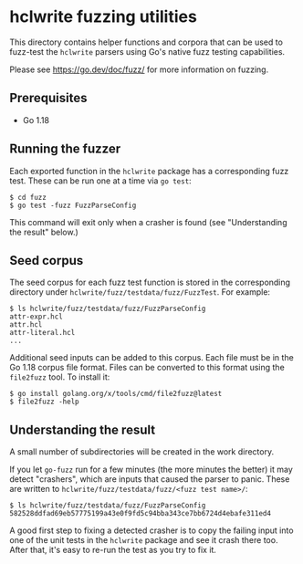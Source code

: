# hclwrite fuzzing utilities

This directory contains helper functions and corpora that can be used to
fuzz-test the `hclwrite` parsers using Go's native fuzz testing capabilities.

Please see https://go.dev/doc/fuzz/ for more information on fuzzing.

## Prerequisites
* Go 1.18

## Running the fuzzer

Each exported function in the `hclwrite` package has a corresponding fuzz test.
These can be run one at a time via `go test`:

```
$ cd fuzz
$ go test -fuzz FuzzParseConfig
```

This command will exit only when a crasher is found (see "Understanding the 
result" below.)

## Seed corpus

The seed corpus for each fuzz test function is stored in the corresponding
directory under `hclwrite/fuzz/testdata/fuzz/FuzzTest`. For example:

```
$ ls hclwrite/fuzz/testdata/fuzz/FuzzParseConfig
attr-expr.hcl
attr.hcl
attr-literal.hcl
...
```

Additional seed inputs can be added to this corpus. Each file must be in the Go 1.18 corpus file format. Files can be converted to this format using the `file2fuzz` tool. To install it:

```
$ go install golang.org/x/tools/cmd/file2fuzz@latest
$ file2fuzz -help
```

## Understanding the result

A small number of subdirectories will be created in the work directory.

If you let `go-fuzz` run for a few minutes (the more minutes the better) it
may detect "crashers", which are inputs that caused the parser to panic.
These are written to `hclwrite/fuzz/testdata/fuzz/<fuzz test name>/`:

```
$ ls hclwrite/fuzz/testdata/fuzz/FuzzParseConfig
582528ddfad69eb57775199a43e0f9fd5c94bba343ce7bb6724d4ebafe311ed4
```

A good first step to fixing a detected crasher is to copy the failing input
into one of the unit tests in the `hclwrite` package and see it crash there
too. After that, it's easy to re-run the test as you try to fix it. 

